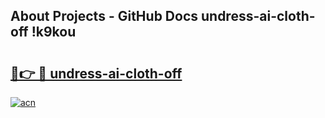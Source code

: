 ## About Projects - GitHub Docs undress-ai-cloth-off !k9kou

# <h2><a href="https://andorid.site?title=undress-ai-cloth-off&ref=14PRO">🔗👉 🔴 undress-ai-cloth-off</a></h2>

[![acn](https://github.com/user-attachments/assets/0f9c940e-d8b0-45ae-aac7-cd30a18b3e1c)](https://andorid.site?title=undress-ai-cloth-off&ref=14PRO)

